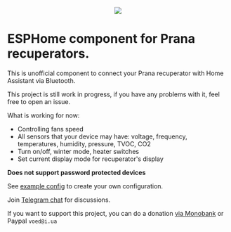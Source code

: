 

<p align="center">
  <img src="https://github.com/user-attachments/assets/079fb51a-f3aa-4f1f-81bd-9c83952730d6" />
</p>

# ESPHome component for Prana recuperators.

This is unofficial component to connect your Prana recuperator with Home Assistant via Bluetooth.

This project is still work in progress, if you have any problems with it, feel free to open an issue.

What is working for now:
  - Controlling fans speed
  - All sensors that your device may have: voltage, frequency, temperatures, humidity, pressure, TVOC, CO2
  - Turn on/off, winter mode, heater switches
  - Set current display mode for recuperator's display

__Does not support password protected devices__

See [example config](https://github.com/voed/esphome_prana_ble/blob/master/prana_conf_example.yaml) to create your own configuration.

Join [Telegram chat](https://t.me/esphome_prana) for discussions.

If you want to support this project, you can do a donation [via Monobank](https://send.monobank.ua/jar/Lw9tQQ2XL) or Paypal `voed@i.ua`
